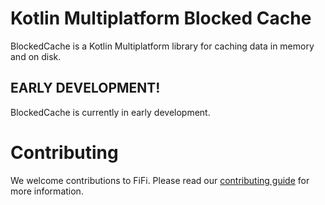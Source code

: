 # Kotlin Multiplatform Blocked Cache

BlockedCache is a Kotlin Multiplatform library for caching data in memory and on disk.

## EARLY DEVELOPMENT!

BlockedCache is currently in early development. 

# Contributing

We welcome contributions to FiFi. Please read our [contributing guide](CONTRIBUTING.md) for more information.
